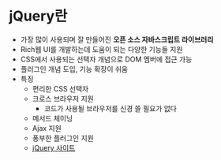 # jQuery란
- 가장 많이 사용되며 잘 만들어진 **오픈 소스 자바스크립트 라이브러리**
- Rich웹 UI를 개발하는데 도움이 되는 다양한 기능들 지원
- CSS에서 사용되는 선택자 개념으로 DOM 멤버에 접근 가능
- 플러그인 개념 도입, 기능 확장이 쉬움
- 특징
  - 편리한 CSS 선택자
  - 크로스 브라우저 지원
    - 코드가 사용될 브라우저를 신경 쓸 필요가 없다
  - 메서드 체이닝
  - Ajax 지원
  - 풍부한 플러그인 지원
  - [jQuery 사이트](https://jquery.com)
